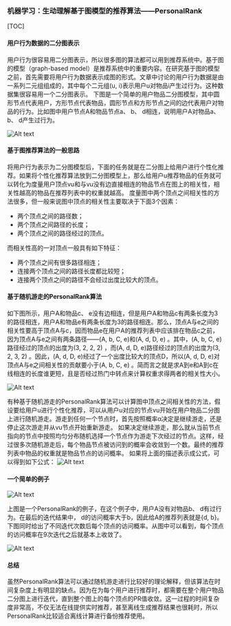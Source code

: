 ### 机器学习：生动理解基于图模型的推荐算法——PersonalRank

[TOC]

#### 用户行为数据的二分图表示
用户行为很容易用二分图表示，所以很多图的算法都可以用到推荐系统中。基于图的模型（graph-based model）是推荐系统中的重要内容。在研究基于图的模型之前，首先需要将用户行为数据表示成图的形式。文章中讨论的用户行为数据是由一系列二元组组成的，其中每个二元组(u, i)表示用户u对物品i产生过行为。这种数据集很容易用一个二分图表示。
下图是一个简单的用户物品二分图模型，其中圆形节点代表用户，方形节点代表物品，圆形节点和方形节点之间的边代表用户对物品的行为。比如图中用户节点A和物品节点a、 b、 d相连，说明用户A对物品a、 b、 d产生过行为。

![Alt text](https://github.com/GraySilver/article/raw/master/pic/personalrank/1.png)

#### 基于图推荐算法的一般思路
将用户行为表示为二分图模型后，下面的任务就是在二分图上给用户进行个性化推荐。如果将个性化推荐算法放到二分图模型上，那么给用户u推荐物品的任务就可以转化为度量用户顶点vu和与vu没有边直接相连的物品节点在图上的相关性，相关性越高的物品在推荐列表中的权重就越高。
度量图中两个顶点之间相关性的方法很多，但一般来说图中顶点的相关性主要取决于下面3个因素：
- 两个顶点之间的路径数；
- 两个顶点之间路径的长度；
- 两个顶点之间的路径经过的顶点。

而相关性高的一对顶点一般具有如下特征：
- 两个顶点之间有很多路径相连；
- 连接两个顶点之间的路径长度都比较短；
- 连接两个顶点之间的路径不会经过出度比较大的顶点。

#### 基于随机游走的PersonalRank算法
如下图所示，用户A和物品c、 e没有边相连，但是用户A和物品c有两条长度为3的路径相连，用户A和物品e有两条长度为3的路径相连。那么，顶点A与e之间的相关性要高于顶点A与c，因而物品e在用户A的推荐列表中应该排在物品c之前，因为顶点A与e之间有两条路径——(A, b, C, e)和(A, d, D, e) 。其中，(A, b, C, e)路径经过的顶点的出度为(3, 2, 2, 2) ，而(A, d, D, e)路径经过的顶点的出度为(3, 2, 3, 2) 。因此，(A, d, D, e)经过了一个出度比较大的顶点D，所以(A, d, D, e)对顶点A与e之间相关性的贡献要小于(A, b, C, e) 。简而言之就是求A到e和A到c在线相连的长度谁更短，且是否经过热门中转点来计算权重求得两者的相关性大小。

![Alt text](https://github.com/GraySilver/article/raw/master/pic/personalrank/2.png)

有种基于随机游走的PersonalRank算法可以计算图中顶点之间相关性的方法，假设要给用户u进行个性化推荐，可以从用户u对应的节点vu开始在用户物品二分图上进行随机游走。游走到任何一个节点时，首先按照概率α决定是继续游走，还是停止这次游走并从vu节点开始重新游走。
如果决定继续游走，那么就从当前节点指向的节点中按照均匀分布随机选择一个节点作为游走下次经过的节点。这样，经过很多次随机游走后，每个物品节点被访问到的概率会收敛到一个数。最终的推荐列表中物品的权重就是物品节点的访问概率。
如果将上面的描述表示成公式，可以得到如下公式：
![Alt text](https://github.com/GraySilver/article/raw/master/pic/personalrank/3.png)

#### 一个简单的例子

![Alt text](https://github.com/GraySilver/article/raw/master/pic/personalrank/4.png)

上图是一个PersonalRank的例子，在这个例子中，用户A没有对物品b、 d有过行为。在最后的迭代结果中， d的访问概率大于b，因此给A的推荐列表就是{d, b}。下图同时给出了不同迭代次数后每个顶点的访问概率。从图中可以看到，每个顶点的访问概率在9次迭代之后就基本上收敛了。

![Alt text](https://github.com/GraySilver/article/raw/master/pic/personalrank/5.png)

#### 总结
虽然PersonalRank算法可以通过随机游走进行比较好的理论解释，但该算法在时间复杂度上有明显的缺点。因为在为每个用户进行推荐时，都需要在整个用户物品二分图上进行迭代，直到整个图上的每个顶点的PR值收敛。这一过程的时间复杂度非常高，不仅无法在线提供实时推荐，甚至离线生成推荐结果也很耗时，所以PersonalRank比较适合离线计算进行备份推荐使用。

